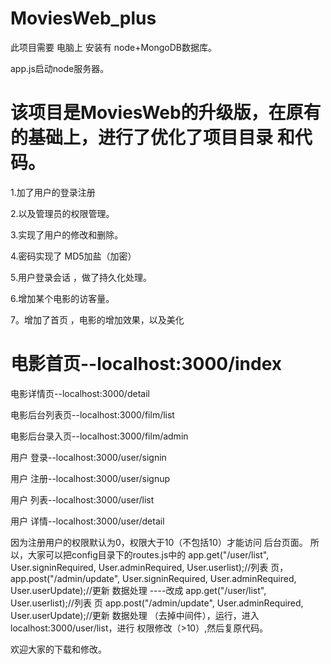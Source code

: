 # MoviesWeb_plus
此项目需要 电脑上 安装有 node+MongoDB数据库。

app.js启动node服务器。
# 该项目是MoviesWeb的升级版，在原有的基础上，进行了优化了项目目录 和代码。
1.加了用户的登录注册

2.以及管理员的权限管理。

3.实现了用户的修改和删除。

4.密码实现了 MD5加盐（加密）

5.用户登录会话 ，做了持久化处理。

6.增加某个电影的访客量。

7。增加了首页 ，电影的增加效果，以及美化

 # 电影首页--localhost:3000/index
 
 电影详情页--localhost:3000/detail
 
 电影后台列表页--localhost:3000/film/list
 
 电影后台录入页--localhost:3000/film/admin
 
 用户 登录--localhost:3000/user/signin
 
 用户 注册--localhost:3000/user/signup
 
 用户 列表--localhost:3000/user/list
 
 用户 详情--localhost:3000/user/detail

因为注册用户的权限默认为0，权限大于10（不包括10）才能访问 后台页面。
所以，大家可以把config目录下的routes.js中的
app.get("/user/list", User.signinRequired, User.adminRequired, User.userlist);//列表 页，
app.post("/admin/update", User.signinRequired, User.adminRequired, User.userUpdate);//更新 数据处理
----改成
app.get("/user/list", User.userlist);//列表 页
app.post("/admin/update", User.adminRequired, User.userUpdate);//更新 数据处理
（去掉中间件），运行，进入localhost:3000/user/list，进行 权限修改（>10）,然后复原代码。

欢迎大家的下载和修改。
